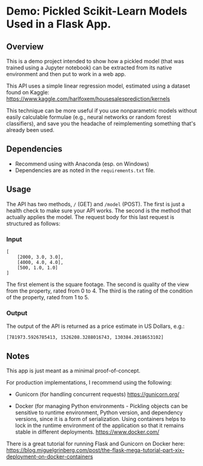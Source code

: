 # Demo: Pickled Scikit-Learn Models Used in a Flask App.

## Overview
This is a demo project intended to show how a pickled model (that was trained using a Jupyter notebook) can be extracted from its native environment and then put to work in a web app.

This API uses a simple linear regression model, estimated using a dataset found on Kaggle:
https://www.kaggle.com/harlfoxem/housesalesprediction/kernels

This technique can be more useful if you use nonparametric models without easily calculable formulae (e.g., neural networks or random forest classifiers), and save you the headache of reimplementing something that's already been used.

## Dependencies
* Recommend using with Anaconda (esp. on Windows)
* Dependencies are as noted in the `requirements.txt` file.

## Usage
The API has two methods, `/` (GET) and `/model` (POST).
The first is just a health check to make sure your API works.
The second is the method that actually applies the model.
The request body for this last request is structured as follows:

### Input
```
[
	[2000, 3.0, 3.0],
	[4000, 4.0, 4.0],
	[500, 1.0, 1.0]
]
```

The first element is the square footage. The second is quality of the view from the property, rated from 0 to 4. The third is the rating of the condition of the property, rated from 1 to 5.

### Output
The output of the API is returned as a price estimate in US Dollars, e.g.:
```
[781973.5926785413, 1526208.3288016743, 130384.2018653102]
```

## Notes

This app is just meant as a minimal proof-of-concept.

For production implementations, I recommend using the following:
* Gunicorn (for handling concurrent requests)
https://gunicorn.org/

* Docker (for managing Python environments - Pickling objects can be sensitive to runtime environment, Python version, and dependency versions, since it is a form of serialization.  Using containers helps to lock in the runtime environment of the application so that it remains stable in different deployments.
https://www.docker.com/

There is a great tutorial for running Flask and Gunicorn on Docker here:
https://blog.miguelgrinberg.com/post/the-flask-mega-tutorial-part-xix-deployment-on-docker-containers

